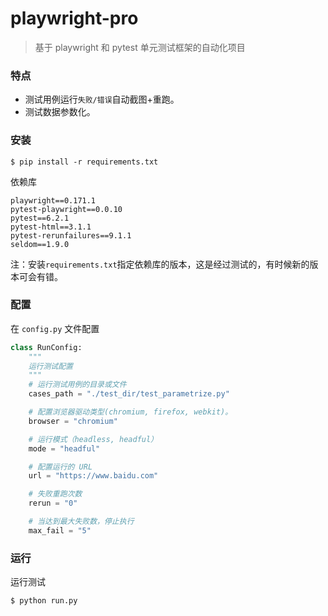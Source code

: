 # playwright-pro

> 基于 playwright 和 pytest 单元测试框架的自动化项目

### 特点

* 测试用例运行`失败/错误`自动截图+重跑。
* 测试数据参数化。

### 安装

```shell
$ pip install -r requirements.txt
```

依赖库
```
playwright==0.171.1
pytest-playwright==0.0.10
pytest==6.2.1
pytest-html==3.1.1
pytest-rerunfailures==9.1.1
seldom==1.9.0
```

注：安装```requirements.txt```指定依赖库的版本，这是经过测试的，有时候新的版本可会有错。

### 配置

在 `config.py` 文件配置

```python
class RunConfig:
    """
    运行测试配置
    """
    # 运行测试用例的目录或文件
    cases_path = "./test_dir/test_parametrize.py"

    # 配置浏览器驱动类型(chromium, firefox, webkit)。
    browser = "chromium"

    # 运行模式（headless, headful）
    mode = "headful"

    # 配置运行的 URL
    url = "https://www.baidu.com"

    # 失败重跑次数
    rerun = "0"

    # 当达到最大失败数，停止执行
    max_fail = "5"
```

### 运行

运行测试

```shell
$ python run.py
```
